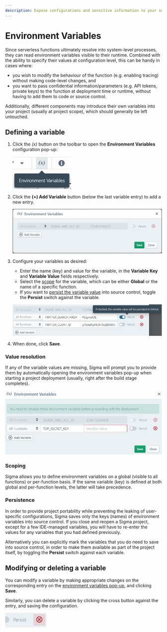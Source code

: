 ```yaml
---
description: Expose configurations and sensitive information to your serverless functions via environment variables on SLAppForge Sigma cloud IDE
---
```


# Environment Variables

Since serverless functions ultimately resolve into system-level processes,
they can read environment variables visible to their runtime.
Combined with the ability to specify their values at configuration level, this can be handy in cases where:

* you wish to modify the behaviour of the function (e.g. enabling tracing) without making code-level changes, and
* you want to pass confidential information/parameters (e.g. API tokens, private keys)
to the function at deployment time or runtime, without having to add them to code or source control.

Additionally, different components may introduce their own variables into your project (usually at project scope),
which should generally be left untouched.

## Defining a variable

1. Click the *(x)* button on the toolbar to open the **Environment Variables** configuration pop-up:

   ![**Environment Variables** toolbar button](images/01-environment-variables-toolbar-button.png)

2. Click the **(+) Add Variable** button (below the last variable entry) to add a new entry.

   ![**Environment Variables** pop-up dialog](images/02-environment-variables-pop-up-dialog.png)

3. Configure your variables as desired:

   * Enter the name (key) and value for the variable, in the **Variable Key** and **Variable Value** fields respectively.
   * Select the [scope](#scoping) for the variable, which can be either **Global** or the name of a specific function.
   * If you want to [persist the variable value](#persistence) into source control, toggle the **Persist** switch against the variable.

   ![Configuring environment variables](images/03-configuring-environment-variables.png)

4. When done, click **Save**.


### Value resolution

If any of the variable values are missing, Sigma will prompt you to provide them by automatically opening
the environment variables pop-up when starting a project deployment (usually, right after the build stage completes).

![Environment variable configuration notice before deployment](images/05-environment-variable-configuration-notice-before-deployment.png)

### Scoping

Sigma allows you to define environment variables on a global (visible to all functions) or per-function basis.
If the same variable (key) is defined at both global and per-function levels, the latter will take precedence.

### Persistence

In order to provide project portability while preventing the leaking of user-specific configurations,
Sigma saves only the keys (names) of environment variables into source control.
If you close and reopen a Sigma project, except for a few IDE-managed variables,
you will have to re-enter the values for any variables that you had defined previously.

Alternatively you can explicitly mark the variables that you do need to save into source control,
in order to make them available as part of the project itself, by toggling the **Persist** switch against each variable.


## Modifying or deleting a variable

You can modify a variable by making appropriate changes on the corresponding entry on the
[environment variables pop-up](#defining-a-variable), and clicking **Save**.

Similarly, you can delete a variable by clicking the cross button against the entry, and saving the configuration.

![Delete button on a variable entry](images/04-environment-variable-delete-button.png)